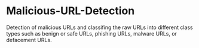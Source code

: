 # Malicious-URL-Detection
Detection of malicious URLs and classifing the raw URLs into different class types such as benign or safe URLs, phishing URLs, malware URLs, or defacement URLs.
